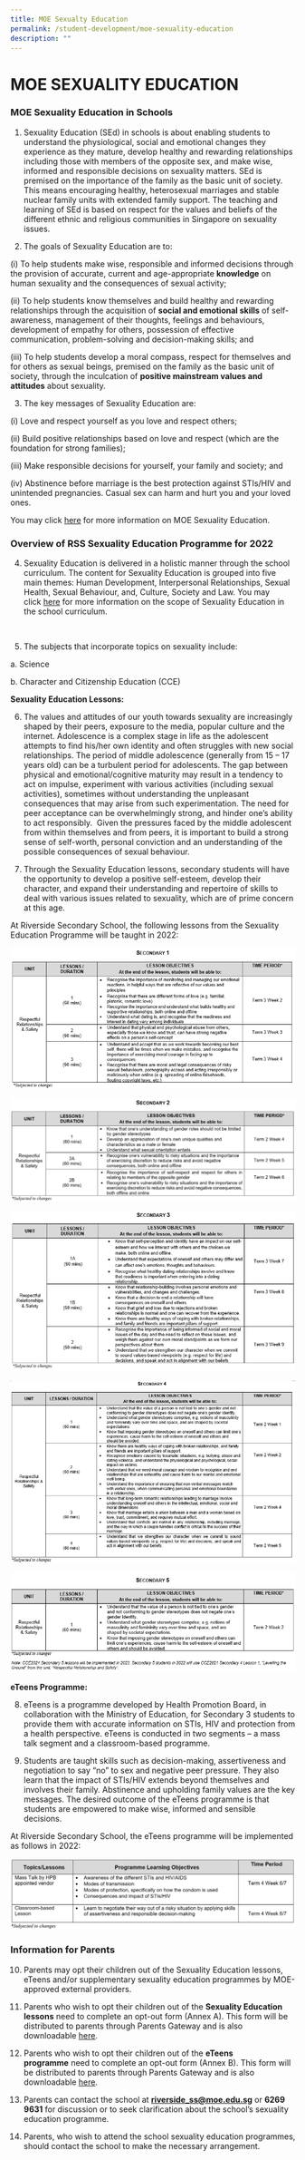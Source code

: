 ```yaml
---
title: MOE Sexualty Education
permalink: /student-development/moe-sexuality-education
description: ""
---
```

MOE SEXUALITY EDUCATION
=======================

  
### MOE Sexuality Education in Schools

1.  Sexuality Education (SEd) in schools is about enabling students to understand the physiological, social and emotional changes they experience as they mature, develop healthy and rewarding relationships including those with members of the opposite sex, and make wise, informed and responsible decisions on sexuality matters. SEd is premised on the importance of the family as the basic unit of society. This means encouraging healthy, heterosexual marriages and stable nuclear family units with extended family support. The teaching and learning of SEd is based on respect for the values and beliefs of the different ethnic and religious communities in Singapore on sexuality issues.
 
 
4.  The goals of Sexuality Education are to:

(i) To help students make wise, responsible and informed decisions through the provision of accurate, current and age-appropriate **knowledge** on human sexuality and the consequences of sexual activity;

(ii) To help students know themselves and build healthy and rewarding relationships through the acquisition of **social and emotional skills** of self-awareness, management of their thoughts, feelings and behaviours, development of empathy for others, possession of effective communication, problem-solving and decision-making skills; and

(iii) To help students develop a moral compass, respect for themselves and for others as sexual beings, premised on the family as the basic unit of society, through the inculcation of **positive mainstream values and attitudes** about sexuality.

3. The key messages of Sexuality Education are:


(i) Love and respect yourself as you love and respect others;

(ii) Build positive relationships based on love and respect (which are the foundation for strong families);

(iii) Make responsible decisions for yourself, your family and society; and

(iv) Abstinence before marriage is the best protection against STIs/HIV and unintended pregnancies. Casual sex can harm and hurt you and your loved ones.

  

You may click [here](https://www.moe.gov.sg/education/programmes/social-and-emotional-learning/sexuality-education) for more information on MOE Sexuality Education.

### Overview of RSS Sexuality Education Programme for 2022
  

4. Sexuality Education is delivered in a holistic manner through the school curriculum. The content for Sexuality Education is grouped into five main themes: Human Development, Interpersonal Relationships, Sexual Health, Sexual Behaviour, and, Culture, Society and Law. You may click [here](https://www.moe.gov.sg/programmes/sexuality-education/scope-and-teaching-approach) for more information on the scope of Sexuality Education in the school curriculum.

<br>  

5. The subjects that incorporate topics on sexuality include: 

a. Science 

b. Character and Citizenship Education (CCE)

**Sexuality Education Lessons:**

6. The values and attitudes of our youth towards sexuality are increasingly shaped by their peers, exposure to the media, popular culture and the internet. Adolescence is a complex stage in life as the adolescent attempts to find his/her own identity and often struggles with new social relationships. The period of middle adolescence (generally from 15 – 17 years old) can be a turbulent period for adolescents. The gap between physical and emotional/cognitive maturity may result in a tendency to act on impulse, experiment with various activities (including sexual activities), sometimes without understanding the unpleasant consequences that may arise from such experimentation. The need for peer acceptance can be overwhelmingly strong, and hinder one’s ability to act responsibly.  Given the pressures faced by the middle adolescent from within themselves and from peers, it is important to build a strong sense of self-worth, personal conviction and an understanding of the possible consequences of sexual behaviour. 

  

7. Through the Sexuality Education lessons, secondary students will have the opportunity to develop a positive self-esteem, develop their character, and expand their understanding and repertoire of skills to deal with various issues related to sexuality, which are of prime concern at this age.

  

At Riverside Secondary School, the following lessons from the Sexuality Education Programme will be taught in 2022:

![Sexuality Education Programme Secondary 1](/images/SEd_Sec1.png)

![Sexuality Education Programme Secondary 2](/images/SEd_Sec2.png)

![Sexuality Education Programme Secondary 3](/images/SEd_Sec3.png)

![Sexuality Education Programme Secondary 4](/images/SEd_Sec4.png)

![Sexuality Education Programme Secondary 5](/images/SEd_Sec5.png)

**eTeens Programme:** 

8. eTeens is a programme developed by Health Promotion Board, in collaboration with the Ministry of Education, for Secondary 3 students to provide them with accurate information on STIs, HIV and protection from a health perspective. eTeens is conducted in two segments – a mass talk segment and a classroom-based programme.

9. Students are taught skills such as decision-making, assertiveness and negotiation to say “no” to sex and negative peer pressure. They also learn that the impact of STIs/HIV extends beyond themselves and involves their family. Abstinence and upholding family values are the key messages. The desired outcome of the eTeens programme is that students are empowered to make wise, informed and sensible decisions.

  

At Riverside Secondary School, the eTeens programme will be implemented as follows in 2022:

![eTeens programme](/images/eteens1.png)

### Information for Parents

10. Parents may opt their children out of the Sexuality Education lessons, eTeens and/or supplementary sexuality education programmes by MOE-approved external providers. 

  

11. Parents who wish to opt their children out of the **Sexuality Education lessons** need to complete an opt-out form (Annex A). This form will be distributed to parents through Parents Gateway and is also downloadable [here](https://riversidesec.moe.edu.sg/qql/slot/u178/Student%20Development/MOE%20Sexuality%20Education/Annex%20A_Parent%20Opt-out%20Form%202022.pdf).

  

12. Parents who wish to opt their children out of the **eTeens programme** need to complete an opt-out form (Annex B). This form will be distributed to parents through Parents Gateway and is also downloadable [here](https://riversidesec.moe.edu.sg/qql/slot/u178/Student%20Development/MOE%20Sexuality%20Education/Annex%20B_eTeens%20Opt-out%20Form%202022.pdf).

  

13. Parents can contact the school at **riverside_ss@moe.edu.sg** or **6269 9631** for discussion or to seek clarification about the school’s sexuality education programme.

  

14. Parents, who wish to attend the school sexuality education programmes, should contact the school to make the necessary arrangement.